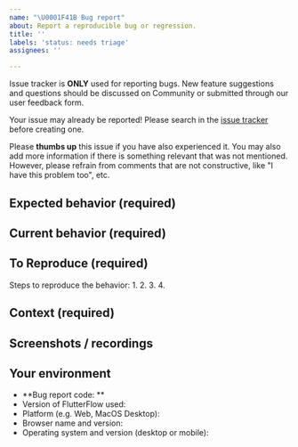 ```yaml
---
name: "\U0001F41B Bug report"
about: Report a reproducible bug or regression.
title: ''
labels: 'status: needs triage'
assignees: ''

---
```


Issue tracker is **ONLY** used for reporting bugs. New feature suggestions and questions should be discussed on Community or submitted through our user feedback form.

Your issue may already be reported! Please search in the [issue tracker](../) before creating one.

Please **thumbs up** this issue if you have also experienced it. You may also add more information if there is something relevant that was not mentioned. However, please refrain from comments that are not constructive, like "I have this problem too", etc.


## Expected behavior (required)
<!-- A clear and concise description of what you expected to happen. -->


## Current behavior (required)
<!-- What happens instead of the expected behavior. -->


## To Reproduce (required)
<!-- Please be detailed as possible here so we can help diagnose the issue. Issues cannot be accepted if they are too vague. For example, "project fails to build" could be better reported as: 
1. Create new page
2. Add container widget
3. Set width = 123
4. Click Run
5. Observe that project doesn’t build

Code can be included in this section if it is relevant to reproducing the bug. 
-->

Steps to reproduce the behavior:
1.
2.
3.
4.


## Context (required)
<!-- How has this issue affected you? What are you trying to accomplish? -->


## Screenshots / recordings
<!-- If applicable, add screenshots to help explain your problem. -->

## Your environment
<!--- Include relevant details about the environment you experienced the bug in -->
* **Bug report code: **
* Version of FlutterFlow used: 
* Platform (e.g. Web, MacOS Desktop): 
* Browser name and version: 
* Operating system and version (desktop or mobile):


